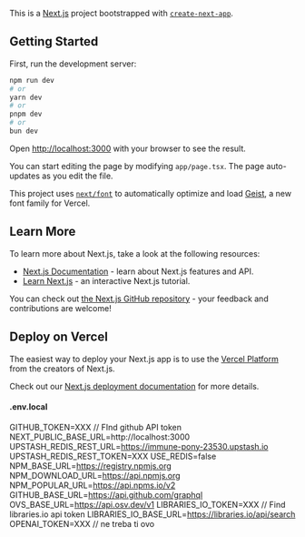 This is a [Next.js](https://nextjs.org) project bootstrapped with [`create-next-app`](https://nextjs.org/docs/app/api-reference/cli/create-next-app).

## Getting Started

First, run the development server:

```bash
npm run dev
# or
yarn dev
# or
pnpm dev
# or
bun dev
```

Open [http://localhost:3000](http://localhost:3000) with your browser to see the result.

You can start editing the page by modifying `app/page.tsx`. The page auto-updates as you edit the file.

This project uses [`next/font`](https://nextjs.org/docs/app/building-your-application/optimizing/fonts) to automatically optimize and load [Geist](https://vercel.com/font), a new font family for Vercel.

## Learn More

To learn more about Next.js, take a look at the following resources:

- [Next.js Documentation](https://nextjs.org/docs) - learn about Next.js features and API.
- [Learn Next.js](https://nextjs.org/learn) - an interactive Next.js tutorial.

You can check out [the Next.js GitHub repository](https://github.com/vercel/next.js) - your feedback and contributions are welcome!

## Deploy on Vercel

The easiest way to deploy your Next.js app is to use the [Vercel Platform](https://vercel.com/new?utm_medium=default-template&filter=next.js&utm_source=create-next-app&utm_campaign=create-next-app-readme) from the creators of Next.js.

Check out our [Next.js deployment documentation](https://nextjs.org/docs/app/building-your-application/deploying) for more details.

#### .env.local

GITHUB_TOKEN=XXX // FInd github API token
NEXT_PUBLIC_BASE_URL=http://localhost:3000
UPSTASH_REDIS_REST_URL=https://immune-pony-23530.upstash.io
UPSTASH_REDIS_REST_TOKEN=XXX
USE_REDIS=false
NPM_BASE_URL=https://registry.npmjs.org
NPM_DOWNLOAD_URL=https://api.npmjs.org
NPM_POPULAR_URL=https://api.npms.io/v2
GITHUB_BASE_URL=https://api.github.com/graphql
OVS_BASE_URL=https://api.osv.dev/v1
LIBRARIES_IO_TOKEN=XXX // Find libraries.io api token
LIBRARIES_IO_BASE_URL=https://libraries.io/api/search
OPENAI_TOKEN=XXX // ne treba ti ovo
